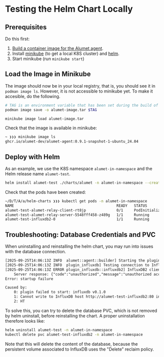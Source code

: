 # Testing the Helm Chart Locally

## Prerequisites

Do this first:

1. [Build a container image for the Alumet agent](https://github.com/alumet-dev/packaging/).
2. Install [minikube](https://minikube.sigs.k8s.io/docs/) (to get a local K8S cluster) and [helm](https://helm.sh/docs/intro/quickstart/).
3. Start minikube (run `minikube start`)

## Load the Image in Minikube

The image should now be in your local registry, that is, you should see it in `podman image ls`.
However, it is not accessible to minikube yet. To make it accesible, do the following.

```sh
# TAG is an environment variable that has been set during the build of the image.
podman image save -o alumet-image.tar $TAG

minikube image load alumet-image.tar
```

Check that the image is available in minikube:

```sh
~ ❯❯❯ minikube image ls
ghcr.io/alumet-dev/alumet-agent:0.9.1-snapshot-1-ubuntu_24.04
```

## Deploy with Helm

As an example, we use the K8S namespace `alumet-in-namespace` and the Helm release name `alumet-test`.

```sh
helm install alumet-test ./charts/alumet -n alumet-in-namespace --create-namespace
```

Check that the pods have been created:

```sh
~/D/T/A/a/helm-charts ❯❯❯ kubectl get pods -n alumet-in-namespace
NAME                                               READY   STATUS            RESTARTS   AGE
alumet-test-alumet-relay-client-rt8jp              0/1     PodInitializing   0          12s
alumet-test-alumet-relay-server-5548fff458-z489g   1/1     Running           0          12s
alumet-test-influxdb2-0                            1/1     Running           0          12s
```

## Troubleshooting: Database Credentials and PVC

When uninstalling and reinstalling the helm chart, you may run into issues with the database connection.

```txt
[2025-09-25T14:06:13Z INFO  alumet::agent::builder] Starting the plugins...
[2025-09-25T14:06:13Z INFO  plugin_influxdb] Testing connection to InfluxDB...
[2025-09-25T14:06:13Z ERROR plugin_influxdb::influxdb2] InfluxDB2 client error: HTTP status client error (401 Unauthorized) for url (http://alumet-test-influxdb2/api/v2/write?org=influxdata&bucket=default&precision=ns)
    Server response: {"code":"unauthorized","message":"unauthorized access"}
Error: startup failure

Caused by:
    0: plugin failed to start: influxdb v0.1.0
    1: Cannot write to InfluxDB host http://alumet-test-influxdb2:80 in org influxdata and bucket default. Please check your configuration.
    2: HT
```

To solve this, you can try to delete the database PVC, which is not removed by helm uninstall, before reinstalling the chart.
A proper uninstallation therefore looks like:

```sh
helm uninstall alumet-test -n alumet-in-namespace
kubectl delete pvc alumet-test-influxdb2 -n alumet-in-namespace
```

Note that this will delete the content of the database, because the persistent volume associated to InfluxDB uses the "Delete" reclaim policy.
